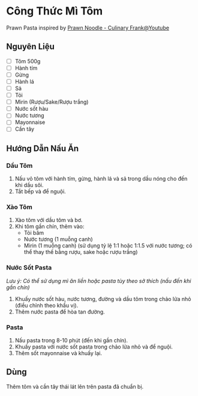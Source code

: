 # Công Thức Mì Tôm

Prawn Pasta inspired by [Prawn Noodle - Culinary Frank@Youtube](https://youtube.com/watch?v=0z3ky30sLyc)


## Nguyên Liệu

- [ ] Tôm 500g
- [ ] Hành tím
- [ ] Gừng
- [ ] Hành lá
- [ ] Sả
- [ ] Tỏi
- [ ] Mirin (Rượu/Sake/Rượu trắng)
- [ ] Nước sốt hàu
- [ ] Nước tương
- [ ] Mayonnaise
- [ ] Cần tây

## Hướng Dẫn Nấu Ăn

### Dầu Tôm

1. Nấu vỏ tôm với hành tím, gừng, hành lá và sả trong dầu nóng cho đến khi dầu sôi.
2. Tắt bếp và để nguội.

### Xào Tôm

1. Xào tôm với dầu tôm và bơ.
2. Khi tôm gần chín, thêm vào:
   - Tỏi băm
   - Nước tương (1 muỗng canh)
   - Mirin (1 muỗng canh) (sử dụng tỷ lệ 1:1 hoặc 1:1.5 với nước tương; có thể thay thế bằng rượu, sake hoặc rượu trắng)

### Nước Sốt Pasta

*Lưu ý: Có thể sử dụng mì ăn liền hoặc pasta tùy theo sở thích (nấu đến khi gần chín)*

1. Khuấy nước sốt hàu, nước tương, đường và dầu tôm trong chảo lửa nhỏ (điều chỉnh theo khẩu vị).
2. Thêm nước pasta để hòa tan đường.

### Pasta

1. Nấu pasta trong 8-10 phút (đến khi gần chín).
2. Khuấy pasta với nước sốt pasta trong chảo lửa nhỏ và để nguội.
3. Thêm sốt mayonnaise và khuấy lại.

## Dùng

Thêm tôm và cần tây thái lát lên trên pasta đã chuẩn bị.

